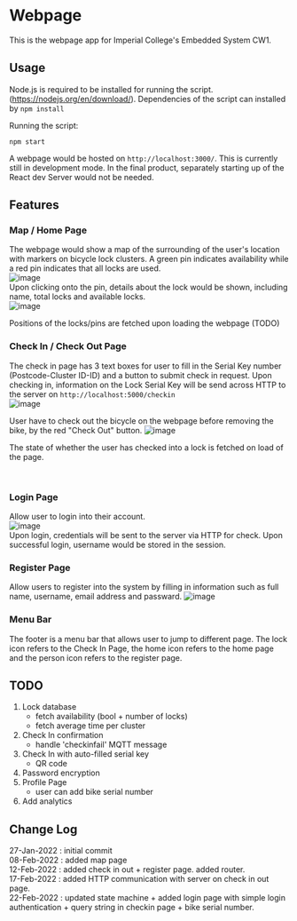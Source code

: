 # Webpage
This is the webpage app for Imperial College's Embedded System CW1. 

## Usage
Node.js is required to be installed for running the script. (https://nodejs.org/en/download/). Dependencies of the script can installed by `npm install` <br>

Running the script: <br>
```
npm start
```
A webpage would be hosted on `http://localhost:3000/`. This is currently still in development mode. In the final product, separately starting up of the React dev Server would not be needed. 

## Features 

### Map / Home Page
The webpage would show a map of the surrounding of the user's location with markers on bicycle lock clusters. A green pin indicates availability while a red pin indicates that all locks are used. <br/>
![image](img/map_markers.PNG)
<br/>
Upon clicking onto the pin, details about the lock would be shown, including name, total locks and available locks. <br/>
![image](img/map_w_details.PNG)
<br/>

Positions of the locks/pins are fetched upon loading the webpage (TODO)

### Check In / Check Out Page
The check in page has 3 text boxes for user to fill in the Serial Key number (Postcode-Cluster ID-ID) and a button to submit check in request. Upon checking in, information on the Lock Serial Key will be send across HTTP to the server on `http://localhost:5000/checkin` <br/>
![image](img/check_in_out.PNG) <br/>

User have to check out the bicycle on the webpage before removing the bike, by the red "Check Out" button. 
![image](img/check_out.PNG) <br/>

The state of whether the user has checked into a lock is fetched on load of the page.

<br/>

### Login Page
Allow user to login into their account. <br/>
![image](img/login.PNG) <br/>
Upon login, credentials will be sent to the server via HTTP for check. Upon successful login, username would be stored in the session.
<br/>

### Register Page
Allow users to register into the system by filling in information such as full name, username, email address and passward.
![image](img/register.PNG)
<br/>

### Menu Bar
The footer is a menu bar that allows user to jump to different page. The lock icon refers to the Check In Page, the home icon refers to the home page and the person icon refers to the register page.

## TODO
1. Lock database
   - fetch availability (bool + number of locks)
   - fetch average time per cluster
2. Check In confirmation
   - handle 'checkinfail' MQTT message
3. Check In with auto-filled serial key
   - QR code
4. Password encryption
5. Profile Page
   - user can add bike serial number
6. Add analytics

## Change Log
27-Jan-2022 : initial commit <br/>
08-Feb-2022 : added map page <br/>
12-Feb-2022 : added check in out + register page. added router. <br/>
17-Feb-2022 : added HTTP communication with server on check in out page. <br/>
22-Feb-2022 : updated state machine + added login page with simple login authentication + query string in checkin page + bike serial number. <br/>